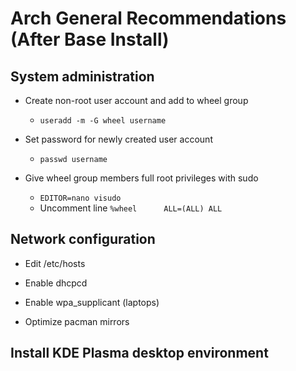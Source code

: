 # Arch General Recommendations (After Base Install)

## System administration
- Create non-root user account and add to wheel group
  - `useradd -m -G wheel username`

- Set password for newly created user account
  - `passwd username`

- Give wheel group members full root privileges with sudo
  - `EDITOR=nano visudo`
  - Uncomment line `%wheel      ALL=(ALL) ALL`

## Network configuration
- Edit /etc/hosts

- Enable dhcpcd

- Enable wpa_supplicant (laptops)

- Optimize pacman mirrors

## Install KDE Plasma desktop environment
